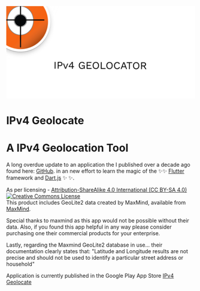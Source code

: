 <img src="./store_images/banner.png" alt="Geolocate" />

IPv4 Geolocate
==========
# A IPv4 Geolocation Tool

A long overdue update to an application the I published over a decade ago found here:
[GitHub](https://github.com/ericwarriner/ericonjava/tree/master/IpGeolocate).
in an new effort to learn the magic of the ✨<Magic>✨ [Flutter](https://flutter.dev/) framework and [Dart.js](https://dart.dev/) ✨</Magic> ✨.

As per licensing - [Attribution-ShareAlike 4.0 International (CC BY-SA 4.0)](https://creativecommons.org/licenses/by-sa/4.0/)
<a rel="license" href="http://creativecommons.org/licenses/by-sa/4.0/"><img alt="Creative Commons License" style="border-width:0" src="https://i.creativecommons.org/l/by-sa/4.0/88x31.png" /></a><br />This product includes GeoLite2 data created by MaxMind, available from [MaxMind](https://www.maxmind.com). 

Special thanks to maxmind as this app would not be possible without their data. Also, if you found this app helpful in any way please consider purchasing one their commercial products for your enterprise.

Lastly, regarding the Maxmind GeoLite2 database in use... their documentation clearly states that: "Latitude and Longitude results are not precise and should not be used
to identify a particular street address or household"

Application is currently published in the Google Play App Store [IPv4 Geolocate](https://play.google.com/store/apps/details?id=com.github.ericwarriner.geolocate)
